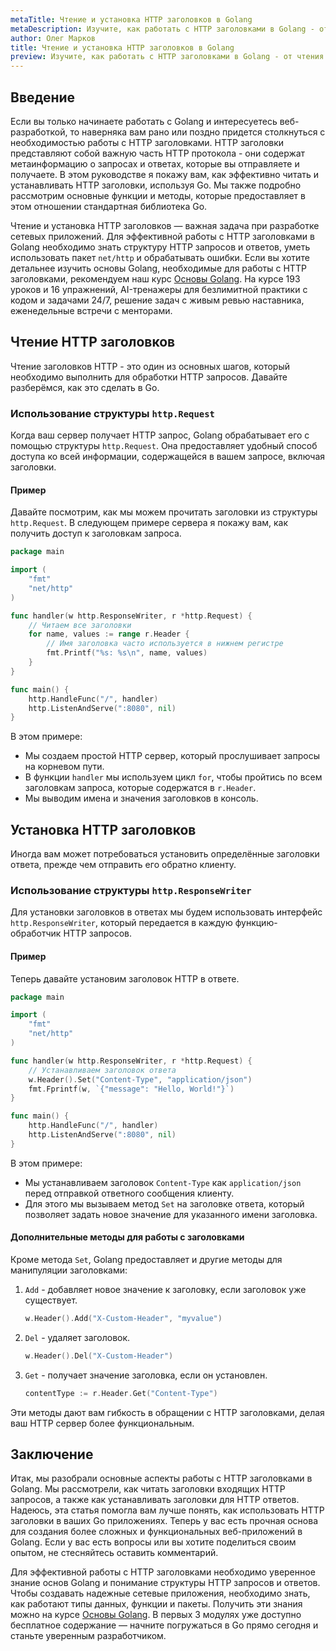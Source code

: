 ```yaml
---
metaTitle: Чтение и установка HTTP заголовков в Golang
metaDescription: Изучите, как работать с HTTP заголовками в Golang - от чтения и установки до использования различных функций и методов
author: Олег Марков
title: Чтение и установка HTTP заголовков в Golang
preview: Изучите, как работать с HTTP заголовками в Golang - от чтения и установки до использования различных функций и методов
---
```


## Введение

Если вы только начинаете работать с Golang и интересуетесь веб-разработкой, то наверняка вам рано или поздно придется столкнуться с необходимостью работы с HTTP заголовками. HTTP заголовки представляют собой важную часть HTTP протокола - они содержат метаинформацию о запросах и ответах, которые вы отправляете и получаете. В этом руководстве я покажу вам, как эффективно читать и устанавливать HTTP заголовки, используя Go. Мы также подробно рассмотрим основные функции и методы, которые предоставляет в этом отношении стандартная библиотека Go.

Чтение и установка HTTP заголовков — важная задача при разработке сетевых приложений. Для эффективной работы с HTTP заголовками в Golang необходимо знать структуру HTTP запросов и ответов, уметь использовать пакет `net/http` и обрабатывать ошибки. Если вы хотите детальнее изучить основы Golang, необходимые для работы с HTTP заголовками, рекомендуем наш курс [Основы Golang](https://purpleschool.ru/course/go-basics?utm_source=knowledgebase&utm_medium=text&utm_campaign=chtenie_i_ustanovka_http_zagolovkov_v_golang). На курсе 193 уроков и 16 упражнений, AI-тренажеры для безлимитной практики с кодом и задачами 24/7, решение задач с живым ревью наставника, еженедельные встречи с менторами.

## Чтение HTTP заголовков

Чтение заголовков HTTP - это один из основных шагов, который необходимо выполнить для обработки HTTP запросов. Давайте разберёмся, как это сделать в Go.

### Использование структуры `http.Request`

Когда ваш сервер получает HTTP запрос, Golang обрабатывает его с помощью структуры `http.Request`. Она предоставляет удобный способ доступа ко всей информации, содержащейся в вашем запросе, включая заголовки.

#### Пример

Давайте посмотрим, как мы можем прочитать заголовки из структуры `http.Request`. В следующем примере сервера я покажу вам, как получить доступ к заголовкам запроса.

```go
package main

import (
	"fmt"
	"net/http"
)

func handler(w http.ResponseWriter, r *http.Request) {
	// Читаем все заголовки
	for name, values := range r.Header {
		// Имя заголовка часто используется в нижнем регистре
		fmt.Printf("%s: %s\n", name, values)
	}
}

func main() {
	http.HandleFunc("/", handler)
	http.ListenAndServe(":8080", nil)
}
```

В этом примере:
- Мы создаем простой HTTP сервер, который прослушивает запросы на корневом пути.
- В функции `handler` мы используем цикл `for`, чтобы пройтись по всем заголовкам запроса, которые содержатся в `r.Header`.
- Мы выводим имена и значения заголовков в консоль.

## Установка HTTP заголовков

Иногда вам может потребоваться установить определённые заголовки ответа, прежде чем отправить его обратно клиенту.

### Использование структуры `http.ResponseWriter`

Для установки заголовков в ответах мы будем использовать интерфейс `http.ResponseWriter`, который передается в каждую функцию-обработчик HTTP запросов.

#### Пример

Теперь давайте установим заголовок HTTP в ответе.

```go
package main

import (
	"fmt"
	"net/http"
)

func handler(w http.ResponseWriter, r *http.Request) {
	// Устанавливаем заголовок ответа
	w.Header().Set("Content-Type", "application/json")
	fmt.Fprintf(w, `{"message": "Hello, World!"}`)
}

func main() {
	http.HandleFunc("/", handler)
	http.ListenAndServe(":8080", nil)
}
```

В этом примере:
- Мы устанавливаем заголовок `Content-Type` как `application/json` перед отправкой ответного сообщения клиенту.
- Для этого мы вызываем метод `Set` на заголовке ответа, который позволяет задать новое значение для указанного имени заголовка.

#### Дополнительные методы для работы с заголовками

Кроме метода `Set`, Golang предоставляет и другие методы для манипуляции заголовками:

1. `Add` - добавляет новое значение к заголовку, если заголовок уже существует.

   ```go
   w.Header().Add("X-Custom-Header", "myvalue")
   ```

2. `Del` - удаляет заголовок.

   ```go
   w.Header().Del("X-Custom-Header")
   ```

3. `Get` - получает значение заголовка, если он установлен.

   ```go
   contentType := r.Header.Get("Content-Type")
   ```

Эти методы дают вам гибкость в обращении с HTTP заголовками, делая ваш HTTP сервер более функциональным.

## Заключение

Итак, мы разобрали основные аспекты работы с HTTP заголовками в Golang. Мы рассмотрели, как читать заголовки входящих HTTP запросов, а также как устанавливать заголовки для HTTP ответов. Надеюсь, эта статья помогла вам лучше понять, как использовать HTTP заголовки в ваших Go приложениях. Теперь у вас есть прочная основа для создания более сложных и функциональных веб-приложений в Golang. Если у вас есть вопросы или вы хотите поделиться своим опытом, не стесняйтесь оставить комментарий.

Для эффективной работы с HTTP заголовками необходимо уверенное знание основ Golang и понимание структуры HTTP запросов и ответов. Чтобы создавать надежные сетевые приложения, необходимо знать, как работают типы данных, функции и пакеты. Получить эти знания можно на курсе [Основы Golang](https://purpleschool.ru/course/go-basics?utm_source=knowledgebase&utm_medium=text&utm_campaign=chtenie_i_ustanovka_http_zagolovkov_v_golang). В первых 3 модулях уже доступно бесплатное содержание — начните погружаться в Go прямо сегодня и станьте уверенным разработчиком.
